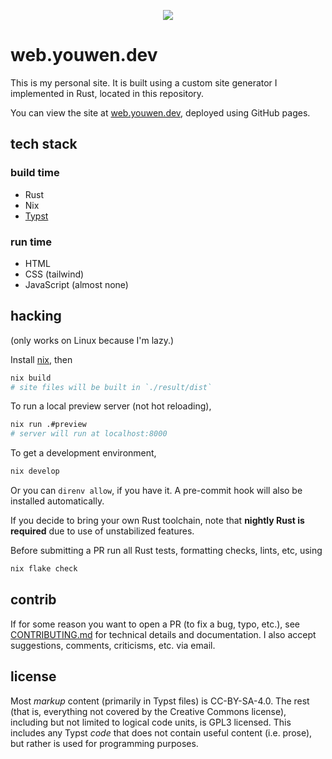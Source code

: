 <p align="center"><a href="https://web.youwen.dev"><img src="https://web.youwen.dev/static/logo/button.png"></a></p>

# web.youwen.dev

This is my personal site. It is built using a custom site generator I
implemented in Rust, located in this repository.

You can view the site at [web.youwen.dev](https://web.youwen.dev), deployed using
GitHub pages.

## tech stack

### build time

- Rust
- Nix
- [Typst](https://typst.app)

### run time

- HTML
- CSS (tailwind)
- JavaScript (almost none)

## hacking

(only works on Linux because I'm lazy.)

Install [nix](https://nixos.org/), then

```sh
nix build
# site files will be built in `./result/dist`
```

To run a local preview server (not hot reloading),

```sh
nix run .#preview
# server will run at localhost:8000
```

To get a development environment,

```sh
nix develop
```

Or you can `direnv allow`, if you have it. A pre-commit hook will also be
installed automatically.

If you decide to bring your own Rust toolchain, note that **nightly Rust is
required** due to use of unstabilized features.

Before submitting a PR run all Rust tests, formatting checks, lints, etc, using

```sh
nix flake check
```

## contrib

If for some reason you want to open a PR (to fix a bug, typo, etc.), see
[CONTRIBUTING.md](./CONTRIBUTING.md) for technical details and documentation. I
also accept suggestions, comments, criticisms, etc. via email.

## license

Most _markup_ content (primarily in Typst files) is CC-BY-SA-4.0. The rest
(that is, everything not covered by the Creative Commons license), including
but not limited to logical code units, is GPL3 licensed. This includes any
Typst _code_ that does not contain useful content (i.e. prose), but rather is
used for programming purposes.
